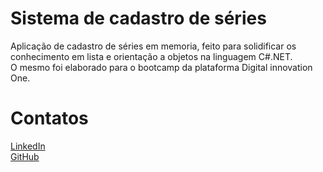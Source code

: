 # Sistema de cadastro de séries
Aplicação de cadastro de séries em memoria, feito para solidificar os conhecimento em lista e orientação a objetos na linguagem C#.NET.  
O mesmo foi elaborado para o bootcamp da plataforma Digital innovation One.

# Contatos
<a href="https://www.linkedin.com/in/emmanuel-cosme-martins-bento-3963bb1b9/" > LinkedIn </a> <br>
<a href="https://github.com/EmmanuelMartins21" > GitHub </a> <br>

